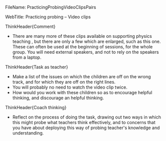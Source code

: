 FileName: PracticingProbingVideoClipsPairs

WebTitle: Practicing probing – Video clips

ThinkHeader{Comment}

- There are many more of these clips available on supporting physics teaching , but there are only a few which are enlarged, such as this one. These can often be used at the beginning of sessions, for the whole group. You will need external speakers, and not to rely on the speakers from a laptop.

ThinkHeader{Task as teacher}

- Make a list of the issues on which the children are off on the wrong track, and for which they are off on the right lines.
- You will probably no need to watch the video clip twice.
- How would you work with these children so as to encourage helpful thinking, and discourage an helpful thinking.

ThinkHeader{Coach thinking}

- Reflect on the process of doing the task, drawing out two ways in which this might probe what teachers think effectively, and to concerns that you have about deploying this way of probing teacher's knowledge and understanding.